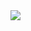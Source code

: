 <img src="https://github.com/shervinbdndev/shervinbdndev.vercel.app/blob/master/images/header%403x.png"  />